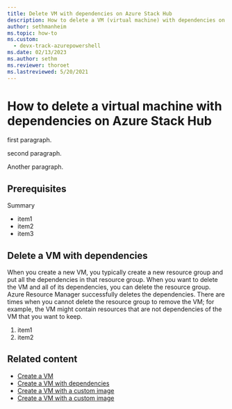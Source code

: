 ```yaml
---
title: Delete VM with dependencies on Azure Stack Hub 
description: How to delete a VM (virtual machine) with dependencies on Azure Stack Hub
author: sethmanheim
ms.topic: how-to
ms.custom:
  - devx-track-azurepowershell
ms.date: 02/13/2023
ms.author: sethm
ms.reviewer: thoroet
ms.lastreviewed: 5/20/2021
---
```

# How to delete a virtual machine with dependencies on Azure Stack Hub

first paragraph.

second paragraph.

Another paragraph.

## Prerequisites

Summary

- item1
- item2
- item3

## Delete a VM with dependencies

When you create a new VM, you typically create a new resource group and put all the dependencies in that resource group. When you want to delete the VM and all of its dependencies, you can delete the resource group. Azure Resource Manager successfully deletes the dependencies. There are times when you cannot delete the resource group to remove the VM; for example, the VM might contain resources that are not dependencies of the VM that you want to keep.

1. item1
2. item2

## Related content

- [Create a VM](deploy-foundational-patterns.md)
- [Create a VM with dependencies](deploy-foundational-patterns.md)
- [Create a VM with a custom image](dev-start-vscode-storage.md)
- [Create a VM with a custom image](dev-start-vscode-storage.md)
